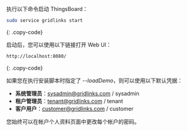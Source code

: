 执行以下命令启动 ThingsBoard：

```bash
sudo service gridlinks start
```
{: .copy-code}

启动后，您可以使用以下链接打开 Web UI：

```bash
http://localhost:8080/
```
{: .copy-code}

如果您在执行安装脚本时指定了 *--loadDemo*，则可以使用以下默认凭据：

- **系统管理员**：sysadmin@gridlinks.com / sysadmin
- **租户管理员**：tenant@gridlinks.com / tenant
- **客户用户**：customer@gridlinks.com / customer

您始终可以在帐户个人资料页面中更改每个帐户的密码。